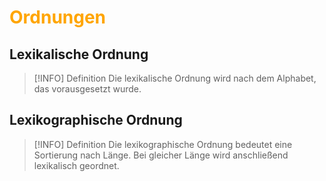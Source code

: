 # <font color = "orange">Ordnungen</font>

## Lexikalische Ordnung
>[!INFO] Definition
>Die lexikalische Ordnung wird nach dem Alphabet, das vorausgesetzt wurde. 
## Lexikographische Ordnung
>[!INFO] Definition
>Die lexikographische Ordnung bedeutet eine Sortierung nach Länge. Bei gleicher Länge wird anschließend lexikalisch geordnet.